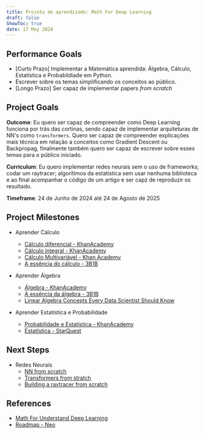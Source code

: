 ```yaml
---
title: Projeto de aprendizado: Math For Deep Learning
draft: false
ShowToc: true
date: 17 May 2024
---
```


## Performance Goals

* [Curto Prazo] Implementar a Matemática aprendida: Álgebra, Cálculo, Estatística e Probabildiade em Python.
* Escrever sobre os temas simplificando os conceitos ao público.
* [Longo Prazo] Ser capaz de implementar papers _from scratch_
  
## Project Goals
**Outcome**: Eu quero ser capaz de compreender como Deep Learning funciona por trás das cortinas, sendo capaz de implementar arquiteturas de NN's como `transformers`. Quero ser capaz de compreender explicações mais técnica em relação a conceitos como Gradient Descent ou Backpropag, finalmente também quero ser capaz de escrever sobre esses temas para o público iniciado.

**Curriculum**: Eu quero implementar redes neurais sem o uso de frameworks; codar um raytracer; algorítimos da estatística sem usar nenhuma biblioteca e ao final acompanhar o código de um artigo e ser capz de reproduzir os resultado.

**Timeframe**: 24 de Junho de 2024 até 24 de Agosto de 2025

## Project Milestones
* Aprender Cálculo
  - [Cálculo diferencial - KhanAcademy](https://pt.khanacademy.org/profile/me/courses)
  - [Cálculo integral - KhanAcademy](https://pt.khanacademy.org/math/integral-calculus)
  - [Cálculo Multivariável - Khan Academy](https://pt.khanacademy.org/math/multivariable-calculus)
  - [A essência do cálculo - 3B1B](https://www.youtube.com/watch?v=WUvTyaaNkzM&list=PLZHQObOWTQDMsr9K-rj53DwVRMYO3t5Yr)

    
 * Aprender Álgebra
    - [Álgebra - KhanAcademy](https://pt.khanacademy.org/math/linear-algebra)
    - [A essência da álgebra - 3B1B](https://www.youtube.com/watch?v=fNk_zzaMoSs&list=PLZHQObOWTQDPD3MizzM2xVFitgF8hE_ab)
    - [Linear Algebra Concepts Every Data Scientist Should Know](https://medium.com/bitgrit-data-science-publication/linear-algebra-concepts-every-data-scientist-should-know-18b00bd453dd)

* Aprender Estatística e Probabilidade
    - [Probabilidade e Estatística - KhanAcademy](https://pt.khanacademy.org/math/statistics-probability)
    - [Estatística - StarQuest](https://www.youtube.com/watch?v=qBigTkBLU6g&list=PLblh5JKOoLUK0FLuzwntyYI10UQFUhsY9)

## Next Steps 
* Redes Neurais
    - [NN from scratch](https://www.youtube.com/watch?v=Wo5dMEP_BbI&list=PLQVvvaa0QuDcjD5BAw2DxE6OF2tius3V3)
    - [Transformers from stratch](https://www.youtube.com/watch?v=ISNdQcPhsts)
    - [Building a raytracer from scratch](https://www.youtube.com/watch?v=KaCe63v4D_Q&list=PL8ENypDVcs3H-TxOXOzwDyCm5f2fGXlIS)

## References
- [Math For Understand Deep Learning](https://www.amazon.com/Math-Deep-Learning-Understand-Networks/dp/1718501900)
- [Roadmap - Neo](https://medium.com/bitgrit-data-science-publication/a-roadmap-to-learn-ai-in-2024-cc30c6aa6e16#3aff)
